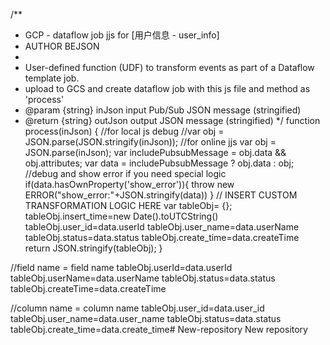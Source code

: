 /**
* GCP - dataflow job jjs for [用户信息 - user_info]
* AUTHOR BEJSON
*
* User-defined function (UDF) to transform events as part of a Dataflow template job.
* upload to GCS and create dataflow job with this js file and method as 'process'
* @param {string} inJson input Pub/Sub JSON message (stringified)
* @return {string} outJson output JSON message (stringified)
*/
function process(inJson) {
    //for local js debug
    //var obj = JSON.parse(JSON.stringify(inJson));
    //for online jjs
    var obj = JSON.parse(inJson);
    var includePubsubMessage = obj.data && obj.attributes;
    var data = includePubsubMessage ? obj.data : obj;
    //debug and show error if you need special logic
    if(data.hasOwnProperty('show_error')){
        throw new ERROR("show_error:"+JSON.stringify(data))
    }
    // INSERT CUSTOM TRANSFORMATION LOGIC HERE
    var tableObj= {};
    tableObj.insert_time=new Date().toUTCString()
    tableObj.user_id=data.userId
    tableObj.user_name=data.userName
    tableObj.status=data.status
    tableObj.create_time=data.createTime
    return JSON.stringify(tableObj);
}

//field name = field name
    tableObj.userId=data.userId
    tableObj.userName=data.userName
    tableObj.status=data.status
    tableObj.createTime=data.createTime

//column name = column name
    tableObj.user_id=data.user_id
    tableObj.user_name=data.user_name
    tableObj.status=data.status
    tableObj.create_time=data.create_time# New-repository
New repository
